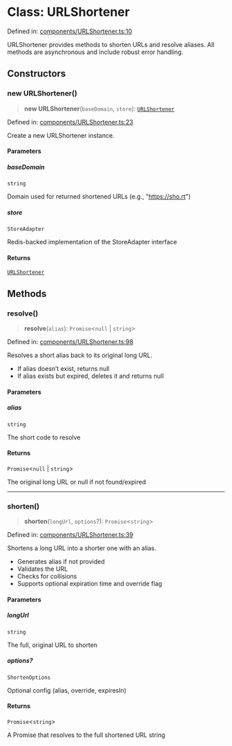 # Class: URLShortener

Defined in:
[components/URLShortener.ts:10](https://github.com/The-Node-Forge/url-shortener/blob/e4b3a8782385d9a4b67e4a79a60b9de08de21378/src/components/URLShortener.ts#L10)

URLShortener provides methods to shorten URLs and resolve aliases. All methods are
asynchronous and include robust error handling.

## Constructors

### new URLShortener()

> **new URLShortener**(`baseDomain`, `store`): [`URLShortener`](URLShortener.md)

Defined in:
[components/URLShortener.ts:23](https://github.com/The-Node-Forge/url-shortener/blob/e4b3a8782385d9a4b67e4a79a60b9de08de21378/src/components/URLShortener.ts#L23)

Create a new URLShortener instance.

#### Parameters

##### baseDomain

`string`

Domain used for returned shortened URLs (e.g., "https://sho.rt")

##### store

`StoreAdapter`

Redis-backed implementation of the StoreAdapter interface

#### Returns

[`URLShortener`](URLShortener.md)

## Methods

### resolve()

> **resolve**(`alias`): `Promise`\<`null` \| `string`\>

Defined in:
[components/URLShortener.ts:98](https://github.com/The-Node-Forge/url-shortener/blob/e4b3a8782385d9a4b67e4a79a60b9de08de21378/src/components/URLShortener.ts#L98)

Resolves a short alias back to its original long URL.

- If alias doesn’t exist, returns null
- If alias exists but expired, deletes it and returns null

#### Parameters

##### alias

`string`

The short code to resolve

#### Returns

`Promise`\<`null` \| `string`\>

The original long URL or null if not found/expired

---

### shorten()

> **shorten**(`longUrl`, `options`?): `Promise`\<`string`\>

Defined in:
[components/URLShortener.ts:39](https://github.com/The-Node-Forge/url-shortener/blob/e4b3a8782385d9a4b67e4a79a60b9de08de21378/src/components/URLShortener.ts#L39)

Shortens a long URL into a shorter one with an alias.

- Generates alias if not provided
- Validates the URL
- Checks for collisions
- Supports optional expiration time and override flag

#### Parameters

##### longUrl

`string`

The full, original URL to shorten

##### options?

`ShortenOptions`

Optional config (alias, override, expiresIn)

#### Returns

`Promise`\<`string`\>

A Promise that resolves to the full shortened URL string
